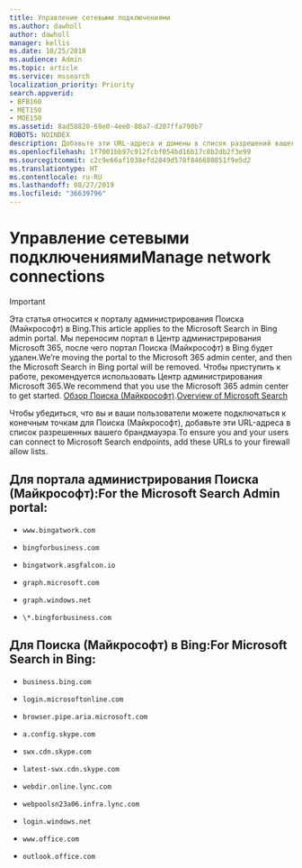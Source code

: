 ```yaml
---
title: Управление сетевыми подключениями
ms.author: dawholl
author: dawholl
manager: kellis
ms.date: 10/25/2018
ms.audience: Admin
ms.topic: article
ms.service: mssearch
localization_priority: Priority
search.appverid:
- BFB160
- MET150
- MOE150
ms.assetid: 8ad58820-69e0-4ee0-88a7-d207ffa790b7
ROBOTS: NOINDEX
description: Добавьте эти URL-адреса и домены в список разрешений вашего брандмауэра, чтобы пользователи могли легко получать доступ к Поиску (Майкрософт)
ms.openlocfilehash: 1f7001bb97c912fcbf054bd16b17c8b2db2f3e99
ms.sourcegitcommit: c2c9e66af1038efd2849d578f846680851f9e5d2
ms.translationtype: HT
ms.contentlocale: ru-RU
ms.lasthandoff: 08/27/2019
ms.locfileid: "36639796"
---
```

# <a name="manage-network-connections"></a><span data-ttu-id="00a43-103">Управление сетевыми подключениями</span><span class="sxs-lookup"><span data-stu-id="00a43-103">Manage network connections</span></span>

> [!IMPORTANT]
> <span data-ttu-id="00a43-104">Эта статья относится к порталу администрирования Поиска (Майкрософт) в Bing.</span><span class="sxs-lookup"><span data-stu-id="00a43-104">This article applies to the Microsoft Search in Bing admin portal.</span></span> <span data-ttu-id="00a43-105">Мы переносим портал в Центр администрирования Microsoft 365, после чего портал Поиска (Майкрософт) в Bing будет удален.</span><span class="sxs-lookup"><span data-stu-id="00a43-105">We’re moving the portal to the Microsoft 365 admin center, and then the Microsoft Search in Bing portal will be removed.</span></span> <span data-ttu-id="00a43-106">Чтобы приступить к работе, рекомендуется использовать Центр администрирования Microsoft 365.</span><span class="sxs-lookup"><span data-stu-id="00a43-106">We recommend that you use the Microsoft 365 admin center to get started.</span></span> <span data-ttu-id="00a43-107">[Обзор Поиска (Майкрософт)](overview-microsoft-search.md).</span><span class="sxs-lookup"><span data-stu-id="00a43-107">[Overview of Microsoft Search](overview-microsoft-search.md)</span></span>
    
<span data-ttu-id="00a43-108">Чтобы убедиться, что вы и ваши пользователи можете подключаться к конечным точкам для Поиска (Майкрософт), добавьте эти URL-адреса в список разрешенных вашего брандмауэра.</span><span class="sxs-lookup"><span data-stu-id="00a43-108">To ensure you and your users can connect to Microsoft Search endpoints, add these URLs to your firewall allow lists.</span></span>
  
## <a name="for-the-microsoft-search-admin-portal"></a><span data-ttu-id="00a43-109">Для портала администрирования Поиска (Майкрософт):</span><span class="sxs-lookup"><span data-stu-id="00a43-109">For the Microsoft Search Admin portal:</span></span>

- `www.bingatwork.com`
    
- `bingforbusiness.com`
    
- `bingatwork.asgfalcon.io`
    
- `graph.microsoft.com`
    
- `graph.windows.net`
    
- `\*.bingforbusiness.com`
    
## <a name="for-microsoft-search-in-bing"></a><span data-ttu-id="00a43-110">Для Поиска (Майкрософт) в Bing:</span><span class="sxs-lookup"><span data-stu-id="00a43-110">For Microsoft Search in Bing:</span></span>

- `business.bing.com`
    
- `login.microsoftonline.com`
    
- `browser.pipe.aria.microsoft.com`
    
- `a.config.skype.com`
    
- `swx.cdn.skype.com`
    
- `latest-swx.cdn.skype.com`
    
- `webdir.online.lync.com`
    
- `webpoolsn23a06.infra.lync.com`
    
- `login.windows.net`
    
- `www.office.com`
    
- `outlook.office.com`
